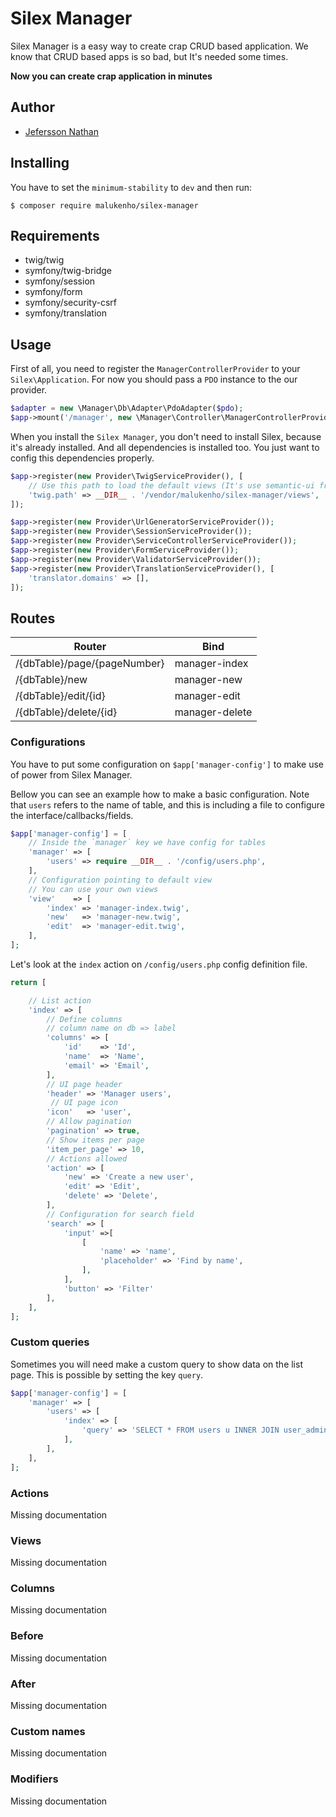 Silex Manager
=============

Silex Manager is a easy way to create crap CRUD based application.
We know that CRUD based apps is so bad, but It's needed some times.

**Now you can create crap application in minutes**

## Author

- [Jefersson Nathan](https://github.com/malukenho)

## Installing

You have to set the `minimum-stability` to `dev` and then run:

```
$ composer require malukenho/silex-manager
```

## Requirements

- twig/twig
- symfony/twig-bridge
- symfony/session
- symfony/form
- symfony/security-csrf
- symfony/translation

## Usage

First of all, you need to register the `ManagerControllerProvider` to your `Silex\Application`.
For now you should pass a `PDO` instance to the our provider.

```php
$adapter = new \Manager\Db\Adapter\PdoAdapter($pdo);
$app->mount('/manager', new \Manager\Controller\ManagerControllerProvider($adapter));
```

When you install the `Silex Manager`, you don't need to install Silex, because it's already installed.
And all dependencies is installed too. You just want to config this dependencies properly.

```php
$app->register(new Provider\TwigServiceProvider(), [
    // Use this path to load the default views (It's use semantic-ui from CDN)
    'twig.path' => __DIR__ . '/vendor/malukenho/silex-manager/views',
]);

$app->register(new Provider\UrlGeneratorServiceProvider());
$app->register(new Provider\SessionServiceProvider());
$app->register(new Provider\ServiceControllerServiceProvider());
$app->register(new Provider\FormServiceProvider());
$app->register(new Provider\ValidatorServiceProvider());
$app->register(new Provider\TranslationServiceProvider(), [
    'translator.domains' => [],
]);

```

## Routes

| Router                        |       Bind     |
|-------------------------------|----------------|
| /{dbTable}/page/{pageNumber}  | manager-index  |
| /{dbTable}/new                | manager-new    |
| /{dbTable}/edit/{id}          | manager-edit   |
| /{dbTable}/delete/{id}        | manager-delete |

### Configurations

You have to put some configuration on `$app['manager-config']` to make use
of power from Silex Manager.

Bellow you can see an example how to make a basic configuration.
Note that `users` refers to the name of table, and this is including a file
to configure the interface/callbacks/fields.

```php
$app['manager-config'] = [
    // Inside the `manager` key we have config for tables
    'manager' => [
        'users' => require __DIR__ . '/config/users.php',
    ],
    // Configuration pointing to default view
    // You can use your own views
    'view'    => [
        'index' => 'manager-index.twig',
        'new'   => 'manager-new.twig',
        'edit'  => 'manager-edit.twig',
    ],
];
```

Let's look at the `index` action on `/config/users.php` config definition file.

```php
return [

    // List action
    'index' => [
        // Define columns
        // column name on db => label
        'columns' => [
            'id'    => 'Id',
            'name'  => 'Name',
            'email' => 'Email',
        ],
        // UI page header
        'header' => 'Manager users',
         // UI page icon
        'icon'   => 'user',
        // Allow pagination
        'pagination' => true,
        // Show items per page
        'item_per_page' => 10,
        // Actions allowed
        'action' => [
            'new' => 'Create a new user',
            'edit' => 'Edit',
            'delete' => 'Delete',
        ],
        // Configuration for search field
        'search' => [
            'input' =>[
                [
                    'name' => 'name',
                    'placeholder' => 'Find by name',
                ],
            ],
            'button' => 'Filter'
        ],
    ],
];
```

### Custom queries

Sometimes you will need make a custom query to show data on the list page.
This is possible by setting the key `query`.

```php
$app['manager-config'] = [
    'manager' => [
        'users' => [
            'index' => [
                'query' => 'SELECT * FROM users u INNER JOIN user_admin ua ON u.id = ua.id',
            ],
        ],
    ],
];
```

### Actions

Missing documentation

### Views

Missing documentation

### Columns

Missing documentation

### Before

Missing documentation

### After

Missing documentation

### Custom names

Missing documentation

### Modifiers

Missing documentation

